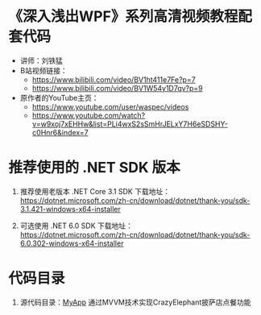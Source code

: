 # 《深入浅出WPF》系列高清视频教程配套代码
- 讲师：刘铁猛
- B站视频链接：
  * https://www.bilibili.com/video/BV1ht411e7Fe?p=7
  * https://www.bilibili.com/video/BV1W54y1D7qv?p=9
- 原作者的YouTube主页：
  * https://www.youtube.com/user/waspec/videos
  * https://www.youtube.com/watch?v=w9xoj7xEHHw&list=PLi4wxS2sSmHrJELxY7H6eSDSHY-c0Hnr6&index=7

# 推荐使用的 .NET SDK 版本

1. 推荐使用老版本 .NET Core 3.1 SDK 下载地址：<br>https://dotnet.microsoft.com/zh-cn/download/dotnet/thank-you/sdk-3.1.421-windows-x64-installer

2. 可选使用 .NET 6.0 SDK 下载地址：<br>https://dotnet.microsoft.com/zh-cn/download/dotnet/thank-you/sdk-6.0.302-windows-x64-installer

# 代码目录
1. 源代码目录：[MyApp](./MyApp)
   通过MVVM技术实现CrazyElephant披萨店点餐功能
